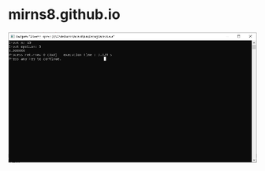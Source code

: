 # mirns8.github.io

![something](https://github.com/mirns8/mirns8.github.io/blob/main/виконуваний%20модуль.png)
